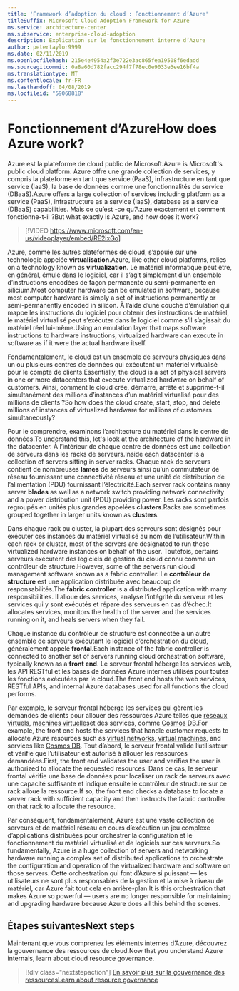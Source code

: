 ```yaml
---
title: 'Framework d’adoption du cloud : Fonctionnement d’Azure'
titleSuffix: Microsoft Cloud Adoption Framework for Azure
ms.service: architecture-center
ms.subservice: enterprise-cloud-adoption
description: Explication sur le fonctionnement interne d’Azure
author: petertaylor9999
ms.date: 02/11/2019
ms.openlocfilehash: 215e4e4954a2f3e722e3ac865fea19508f6edadd
ms.sourcegitcommit: 0a8a60d782facc294f7f78ec0e9033e3ee16bf4a
ms.translationtype: MT
ms.contentlocale: fr-FR
ms.lasthandoff: 04/08/2019
ms.locfileid: "59068818"
---
```

<!-- markdownlint-disable MD026 -->

# <a name="how-does-azure-work"></a><span data-ttu-id="9dd3f-103">Fonctionnement d’Azure</span><span class="sxs-lookup"><span data-stu-id="9dd3f-103">How does Azure work?</span></span>

<span data-ttu-id="9dd3f-104">Azure est la plateforme de cloud public de Microsoft.</span><span class="sxs-lookup"><span data-stu-id="9dd3f-104">Azure is Microsoft's public cloud platform.</span></span> <span data-ttu-id="9dd3f-105">Azure offre une grande collection de services, y compris la plateforme en tant que service (PaaS), infrastructure en tant que service (IaaS), la base de données comme une fonctionnalités du service (DBaaS).</span><span class="sxs-lookup"><span data-stu-id="9dd3f-105">Azure offers a large collection of services including platform as a service (PaaS), infrastructure as a service (IaaS), database as a service (DBaaS) capabilities.</span></span> <span data-ttu-id="9dd3f-106">Mais ce qu’est -ce qu’Azure exactement et comment fonctionne-t-il ?</span><span class="sxs-lookup"><span data-stu-id="9dd3f-106">But what exactly is Azure, and how does it work?</span></span>

<!-- markdownlint-disable MD034 -->

> [!VIDEO https://www.microsoft.com/en-us/videoplayer/embed/RE2ixGo]

<!-- markdownlint-enable MD034 -->

<span data-ttu-id="9dd3f-107">Azure, comme les autres plateformes de cloud, s’appuie sur une technologie appelée **virtualisation**.</span><span class="sxs-lookup"><span data-stu-id="9dd3f-107">Azure, like other cloud platforms, relies on a technology known as **virtualization**.</span></span> <span data-ttu-id="9dd3f-108">Le matériel informatique peut être, en général, émulé dans le logiciel, car il s’agit simplement d’un ensemble d’instructions encodées de façon permanente ou semi-permanente en silicium.</span><span class="sxs-lookup"><span data-stu-id="9dd3f-108">Most computer hardware can be emulated in software, because most computer hardware is simply a set of instructions permanently or semi-permanently encoded in silicon.</span></span> <span data-ttu-id="9dd3f-109">À l’aide d’une couche d’émulation qui mappe les instructions du logiciel pour obtenir des instructions de matériel, le matériel virtualisé peut s’exécuter dans le logiciel comme s’il s’agissait du matériel réel lui-même.</span><span class="sxs-lookup"><span data-stu-id="9dd3f-109">Using an emulation layer that maps software instructions to hardware instructions, virtualized hardware can execute in software as if it were the actual hardware itself.</span></span>

<span data-ttu-id="9dd3f-110">Fondamentalement, le cloud est un ensemble de serveurs physiques dans un ou plusieurs centres de données qui exécutent un matériel virtualisé pour le compte de clients.</span><span class="sxs-lookup"><span data-stu-id="9dd3f-110">Essentially, the cloud is a set of physical servers in one or more datacenters that execute virtualized hardware on behalf of customers.</span></span> <span data-ttu-id="9dd3f-111">Ainsi, comment le cloud crée, démarre, arrête et supprime-t-il simultanément des millions d’instances d’un matériel virtualisé pour des millions de clients ?</span><span class="sxs-lookup"><span data-stu-id="9dd3f-111">So how does the cloud create, start, stop, and delete millions of instances of virtualized hardware for millions of customers simultaneously?</span></span>

<span data-ttu-id="9dd3f-112">Pour le comprendre, examinons l’architecture du matériel dans le centre de données.</span><span class="sxs-lookup"><span data-stu-id="9dd3f-112">To understand this, let's look at the architecture of the hardware in the datacenter.</span></span>  <span data-ttu-id="9dd3f-113">À l’intérieur de chaque centre de données est une collection de serveurs dans les racks de serveurs.</span><span class="sxs-lookup"><span data-stu-id="9dd3f-113">Inside each datacenter is a collection of servers sitting in server racks.</span></span> <span data-ttu-id="9dd3f-114">Chaque rack de serveurs contient de nombreuses **lames** de serveurs ainsi qu’un commutateur de réseau fournissant une connectivité réseau et une unité de distribution de l’alimentation (PDU) fournissant l’électricité.</span><span class="sxs-lookup"><span data-stu-id="9dd3f-114">Each server rack contains many server **blades** as well as a network switch providing network connectivity and a power distribution unit (PDU) providing power.</span></span> <span data-ttu-id="9dd3f-115">Les racks sont parfois regroupés en unités plus grandes appelées **clusters**.</span><span class="sxs-lookup"><span data-stu-id="9dd3f-115">Racks are sometimes grouped together in larger units known as **clusters**.</span></span>

<span data-ttu-id="9dd3f-116">Dans chaque rack ou cluster, la plupart des serveurs sont désignés pour exécuter ces instances du matériel virtualisé au nom de l’utilisateur.</span><span class="sxs-lookup"><span data-stu-id="9dd3f-116">Within each rack or cluster, most of the servers are designated to run these virtualized hardware instances on behalf of the user.</span></span> <span data-ttu-id="9dd3f-117">Toutefois, certains serveurs exécutent des logiciels de gestion du cloud connu comme un contrôleur de structure.</span><span class="sxs-lookup"><span data-stu-id="9dd3f-117">However, some of the servers run cloud management software known as a fabric controller.</span></span> <span data-ttu-id="9dd3f-118">Le **contrôleur de structure** est une application distribuée avec beaucoup de responsabilités.</span><span class="sxs-lookup"><span data-stu-id="9dd3f-118">The **fabric controller** is a distributed application with many responsibilities.</span></span> <span data-ttu-id="9dd3f-119">Il alloue des services, analyse l’intégrité du serveur et les services qui y sont exécutés et répare des serveurs en cas d’échec.</span><span class="sxs-lookup"><span data-stu-id="9dd3f-119">It allocates services, monitors the health of the server and the services running on it, and heals servers when they fail.</span></span>

<span data-ttu-id="9dd3f-120">Chaque instance du contrôleur de structure est connectée à un autre ensemble de serveurs exécutant le logiciel d’orchestration du cloud, généralement appelé **frontal**.</span><span class="sxs-lookup"><span data-stu-id="9dd3f-120">Each instance of the fabric controller is connected to another set of servers running cloud orchestration software, typically known as a **front end**.</span></span> <span data-ttu-id="9dd3f-121">Le serveur frontal héberge les services web, les API RESTful et les bases de données Azure internes utilisés pour toutes les fonctions exécutées par le cloud.</span><span class="sxs-lookup"><span data-stu-id="9dd3f-121">The front end hosts the web services, RESTful APIs, and internal Azure databases used for all functions the cloud performs.</span></span>

<span data-ttu-id="9dd3f-122">Par exemple, le serveur frontal héberge les services qui gèrent les demandes de clients pour allouer des ressources Azure telles que [réseaux virtuels](/azure/virtual-network/virtual-networks-overview), [machines virtuelles](/azure/virtual-machines)et des services, comme [Cosmos DB](/azure/cosmos-db/introduction).</span><span class="sxs-lookup"><span data-stu-id="9dd3f-122">For example, the front end hosts the services that handle customer requests to allocate Azure resources such as [virtual networks](/azure/virtual-network/virtual-networks-overview), [virtual machines](/azure/virtual-machines), and services like [Cosmos DB](/azure/cosmos-db/introduction).</span></span> <span data-ttu-id="9dd3f-123">Tout d’abord, le serveur frontal valide l’utilisateur et vérifie que l’utilisateur est autorisé à allouer les ressources demandées.</span><span class="sxs-lookup"><span data-stu-id="9dd3f-123">First, the front end validates the user and verifies the user is authorized to allocate the requested resources.</span></span> <span data-ttu-id="9dd3f-124">Dans ce cas, le serveur frontal vérifie une base de données pour localiser un rack de serveurs avec une capacité suffisante et indique ensuite le contrôleur de structure sur ce rack alloue la ressource.</span><span class="sxs-lookup"><span data-stu-id="9dd3f-124">If so, the front end checks a database to locate a server rack with sufficient capacity and then instructs the fabric controller on that rack to allocate the resource.</span></span>

<span data-ttu-id="9dd3f-125">Par conséquent, fondamentalement, Azure est une vaste collection de serveurs et de matériel réseau en cours d’exécution un jeu complexe d’applications distribuées pour orchestrer la configuration et le fonctionnement du matériel virtualisé et de logiciels sur ces serveurs.</span><span class="sxs-lookup"><span data-stu-id="9dd3f-125">So fundamentally, Azure is a huge collection of servers and networking hardware running a complex set of distributed applications to orchestrate the configuration and operation of the virtualized hardware and software on those servers.</span></span> <span data-ttu-id="9dd3f-126">Cette orchestration qui font d’Azure si puissant &mdash; les utilisateurs ne sont plus responsables de la gestion et la mise à niveau de matériel, car Azure fait tout cela en arrière-plan.</span><span class="sxs-lookup"><span data-stu-id="9dd3f-126">It is this orchestration that makes Azure so powerful &mdash; users are no longer responsible for maintaining and upgrading hardware because Azure does all this behind the scenes.</span></span>

## <a name="next-steps"></a><span data-ttu-id="9dd3f-127">Étapes suivantes</span><span class="sxs-lookup"><span data-stu-id="9dd3f-127">Next steps</span></span>

<span data-ttu-id="9dd3f-128">Maintenant que vous comprenez les éléments internes d’Azure, découvrez la gouvernance des ressources de cloud.</span><span class="sxs-lookup"><span data-stu-id="9dd3f-128">Now that you understand Azure internals, learn about cloud resource governance.</span></span>

> [!div class="nextstepaction"]
> [<span data-ttu-id="9dd3f-129">En savoir plus sur la gouvernance des ressources</span><span class="sxs-lookup"><span data-stu-id="9dd3f-129">Learn about resource governance</span></span>](what-is-governance.md)

<!-- Links -->

[docs-add-users-to-aad]: /azure/active-directory/add-users-azure-active-directory?toc=/azure/architecture/cloud-adoption-guide/toc.json
